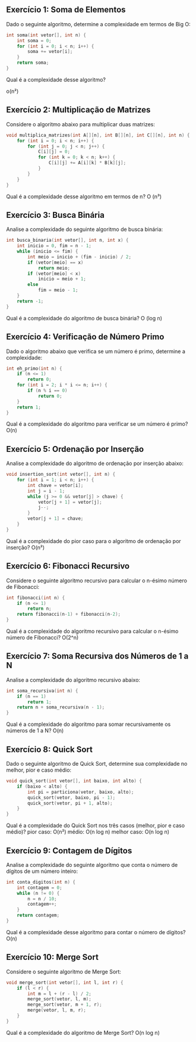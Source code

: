 ## Exercício 1: Soma de Elementos
Dado o seguinte algoritmo, determine a complexidade em termos de Big O:
```c
int soma(int vetor[], int n) {
    int soma = 0;
    for (int i = 0; i < n; i++) {
        soma += vetor[i];
    }
    return soma;
}
```
Qual é a complexidade desse algoritmo?

o(n²)

## Exercício 2: Multiplicação de Matrizes
Considere o algoritmo abaixo para multiplicar duas matrizes:
```c
void multiplica_matrizes(int A[][n], int B[][n], int C[][n], int n) {
    for (int i = 0; i < n; i++) {
        for (int j = 0; j < n; j++) {
            C[i][j] = 0;
            for (int k = 0; k < n; k++) {
                C[i][j] += A[i][k] * B[k][j];
            }
        }
    }
}
```
Qual é a complexidade desse algoritmo em termos de n?
O (n³)
## Exercício 3: Busca Binária
Analise a complexidade do seguinte algoritmo de busca binária:
```c
int busca_binaria(int vetor[], int n, int x) {
    int inicio = 0, fim = n - 1;
    while (inicio <= fim) {
        int meio = inicio + (fim - inicio) / 2;
        if (vetor[meio] == x)
            return meio;
        if (vetor[meio] < x)
            inicio = meio + 1;
        else
            fim = meio - 1;
    }
    return -1;
}
```
Qual é a complexidade do algoritmo de busca binária?
O (log n)
## Exercício 4: Verificação de Número Primo
Dado o algoritmo abaixo que verifica se um número é primo, determine a complexidade:
```c
int eh_primo(int n) {
    if (n <= 1)
        return 0;
    for (int i = 2; i * i <= n; i++) {
        if (n % i == 0)
            return 0;
    }
    return 1;
}
```
Qual é a complexidade do algoritmo para verificar se um número é primo?
O(n)
## Exercício 5: Ordenação por Inserção
Analise a complexidade do algoritmo de ordenação por inserção abaixo:
```c
void insertion_sort(int vetor[], int n) {
    for (int i = 1; i < n; i++) {
        int chave = vetor[i];
        int j = i - 1;
        while (j >= 0 && vetor[j] > chave) {
            vetor[j + 1] = vetor[j];
            j--;
        }
        vetor[j + 1] = chave;
    }
}
```
Qual é a complexidade do pior caso para o algoritmo de ordenação por inserção?
O(n²)
## Exercício 6: Fibonacci Recursivo
Considere o seguinte algoritmo recursivo para calcular o n-ésimo número de Fibonacci:
```c
int fibonacci(int n) {
    if (n <= 1)
        return n;
    return fibonacci(n-1) + fibonacci(n-2);
}
```
Qual é a complexidade do algoritmo recursivo para calcular o n-ésimo número de Fibonacci?
 O(2^n)
## Exercício 7: Soma Recursiva dos Números de 1 a N
Analise a complexidade do algoritmo recursivo abaixo:
```c
int soma_recursiva(int n) {
    if (n == 1)
        return 1;
    return n + soma_recursiva(n - 1);
}
```
Qual é a complexidade do algoritmo para somar recursivamente os números de 1 a N?
O(n)
## Exercício 8: Quick Sort
Dado o seguinte algoritmo de Quick Sort, determine sua complexidade no melhor, pior e caso médio:
```c
void quick_sort(int vetor[], int baixo, int alto) {
    if (baixo < alto) {
        int pi = particiona(vetor, baixo, alto);
        quick_sort(vetor, baixo, pi - 1);
        quick_sort(vetor, pi + 1, alto);
    }
}
```
Qual é a complexidade do Quick Sort nos três casos (melhor, pior e caso médio)?
pior caso:  O(n²)
médio: O(n log n)
melhor caso: O(n log n)
## Exercício 9: Contagem de Dígitos
Analise a complexidade do seguinte algoritmo que conta o número de dígitos de um número inteiro:
```c
int conta_digitos(int n) {
    int contagem = 0;
    while (n != 0) {
        n = n / 10;
        contagem++;
    }
    return contagem;
}
```
Qual é a complexidade desse algoritmo para contar o número de dígitos?
O(n)
## Exercício 10: Merge Sort
Considere o seguinte algoritmo de Merge Sort:
```c
void merge_sort(int vetor[], int l, int r) {
    if (l < r) {
        int m = l + (r - l) / 2;
        merge_sort(vetor, l, m);
        merge_sort(vetor, m + 1, r);
        merge(vetor, l, m, r);
    }
}
```
Qual é a complexidade do algoritmo de Merge Sort?
O(n log n)
